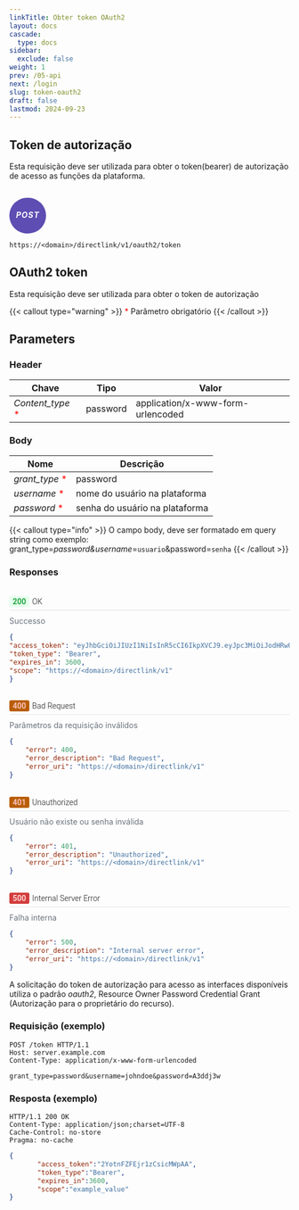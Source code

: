 ```yaml
---
linkTitle: Obter token OAuth2
layout: docs
cascade:
  type: docs
sidebar:
  exclude: false
weight: 1
prev: /05-api
next: /login
slug: token-oauth2
draft: false
lastmod: 2024-09-23
---
```


## Token de autorização

Esta requisição deve ser utilizada para obter o token(bearer) de autorização de acesso as funções da plataforma.

<br>
<div style="
  background-color: #5E4DB2;
  border: none;
  border-radius: 60px;
  color: white;
  padding: 2px 12px;
  text-align: center;
  display: inline-block;
  letter-spacing: 1px;

">
<h5 style="color: white;">POST</h5>
</div>


```url
https://<domain>/directlink/v1/oauth2/token
```

## OAuth2 token

Esta requisição deve ser utilizada para obter o token de autorização

{{< callout type="warning" >}}
<span style="color:red;">*</span> Parâmetro obrigatório
{{< /callout >}}

## Parameters

### Header

| Chave | Tipo | Valor|
| --- | ----------- | ---------|
| *Content_type* <span style="color:red;">*</span> | password | application/x-www-form-urlencoded |

### Body

|  Nome  | Descrição |
| ----------- | ----------- |
| *grant_type* <span style="color:red;">*</span>      | password |
| *username* <span style="color:red;">*</span>    | nome do usuário na plataforma |
| *password* <span style="color:red;">*</span>      | senha do usuário na plataforma |


{{< callout type="info" >}}
 O campo body, deve ser formatado em query string como exemplo: grant_type=*password&username*=`usuario`&password=`senha`
{{< /callout >}}

### Responses

<br>

<!-- CSS e HTML com os estilos de respostas -->
<link rel="preconnect" href="https://fonts.googleapis.com">
<link rel="preconnect" href="https://fonts.gstatic.com" crossorigin>
<link href="https://fonts.googleapis.com/css2?family=Roboto:ital,wght@0,100;0,300;0,400;0,500;0,700;0,900;1,100;1,300;1,400;1,500;1,700;1,900&display=swap" rel="stylesheet">

<style>
.response-status {
font-family: "Roboto", sans-serif;
font-weight: 300;
font-style: normal;
display: flex;
align-items: center;
margin-bottom: 10px;
border-bottom: 1px solid #e1e4e8;
padding-bottom: 5px;
}

.status-code-green {
display: inline-block;
background-color: #e6ffed; /* cor de fundo */
color: #27a745; /* cor do texto */
padding: 2px 6px;
border-radius: 3px;
font-weight: bold;
margin-right: 5px;
}

.status-code-orange {
display: inline-block;
background-color: #B95E04; /* cor de fundo */
color: #F7C1BD; /* cor do texto */
padding: 2px 6px;
border-radius: 3px;
font-weight: bold;
margin-right: 5px;
}

.status-code-red {
display: inline-block;
background-color: #D33D3D; /* cor de fundo */
color: #FCD4D4; /* cor do texto */
padding: 2px 6px;
border-radius: 3px;
font-weight: bold;
margin-right: 5px;
}

.response-message {
font-size: 14px;
color: #6a737d;  /* cor do texto cinza */
}
</style>

<!-- Status 200 -->
<div class="response-container">
  <div class="response-status">
          <span class="status-code-green">200</span> OK
  </div>
  <div class="response-message">Successo</div>

```json
{
"access_token": "eyJhbGciOiJIUzI1NiIsInR5cCI6IkpXVCJ9.eyJpc3MiOiJodHRwOi8vMTkyLjE2OC41LjM4OjgwODAvZGlyZWN0bGluay92MSIsInN1YiI6IlVTRVIxIiwiYXVkIjpbImh0dHA6Ly8xOTIuMTY4LjUuMzg6ODA4MC9kaXJlY3RsaW5rL3YxIl0sImV4cCI6MTY1NTE1OTk3NiwibmJmIjoxNjU1MTU2Mzc2LCJpYXQiOjE2NTUxNTYzNzYsImp0aSI6IjE2NTUxNTYzNzY0Mjg2OTcwMDAifQ.GeMf9voddvEdgStH2GJqHIKIWXXYYbhLEKVz-kq_Cp8",
"token_type": "Bearer",
"expires_in": 3600,
"scope": "https://<domain>/directlink/v1"
}
```
<br>

<!-- Status 400 -->

  <div class="response-status">
    <span class="status-code-orange">400</span> Bad Request
  </div>
  <div class="response-message">Parâmetros da requisição inválidos</div>

```json
{
    "error": 400,
    "error_description": "Bad Request",
    "error_uri": "https://<domain>/directlink/v1"
}
```
<br>

<!-- Status 401 -->
<div class="response-status">
  <span class="status-code-orange">401</span> Unauthorized
</div>
<div class="response-message">
 Usuário não existe ou senha inválida
</div>


```json
{
    "error": 401,
    "error_description": "Unauthorized",
    "error_uri": "https://<domain>/directlink/v1"
}
```
<br>

<!-- Status 500 -->
<div class="response-status">
  <span class="status-code-red">500</span> Internal Server Error
</div>
<div class="response-message">
    Falha interna
</div>

```json
{
    "error": 500,
    "error_description": "Internal server error",
    "error_uri": "https://<domain>/directlink/v1"
}
```
</div>

A solicitação do token de autorização para acesso as interfaces disponíveis utiliza o padrão *oauth2*, Resource Owner Password Credential Grant (Autorização para o proprietário do recurso).

### Requisição (exemplo)

```
POST /token HTTP/1.1
Host: server.example.com
Content-Type: application/x-www-form-urlencoded

grant_type=password&username=johndoe&password=A3ddj3w
```

### Resposta (exemplo)

```
HTTP/1.1 200 OK
Content-Type: application/json;charset=UTF-8
Cache-Control: no-store
Pragma: no-cache
```

```json
{
       "access_token":"2YotnFZFEjr1zCsicMWpAA",
       "token_type":"Bearer",
       "expires_in":3600,
       "scope":"example_value"
}
```

